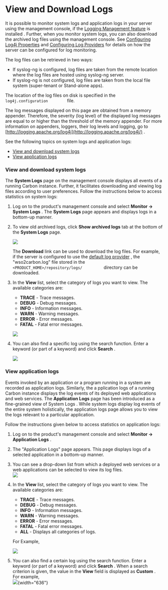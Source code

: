 # View and Download Logs

It is possible to monitor system logs and application logs in your
server using the management console, if the [Logging Management
feature](_Monitoring_Logs_using_Management_Console_) is installed .
Further, when you monitor system logs, you can also download the
archived log files using the management console. See [Configuring Log4j
Properties](_Configuring_Log4j_Properties_) and [Configuring Log
Providers](_Configuring_the_Log_Provider_) for details on how the server
can be configured for log monitoring.

The log files can be retrieved in two ways:

-   If syslog-ng is configured, log files are taken from the remote
    location where the log files are hosted using syslog-ng server.
-   If syslog-ng is not configured, log files are taken from the local
    file system (super-tenant or Stand-alone apps).

The location of the log files on disk is specified in the
`          log4j.configuration         ` file.

The log messages displayed on this page are obtained from a memory
appender. Therefore, the severity (log level) of the displayed log
messages are equal to or higher than the threshold of the memory
appender. For more information on appenders, loggers, their log levels
and logging, go to
[http://logging.apache.org/log4j](http://logging.apache.org/log4j/) .

See the following topics on system logs and application logs:

-   [View and download system
    logs](#ViewandDownloadLogs-Viewanddownloadsystemlogs)
-   [View application logs](#ViewandDownloadLogs-Viewapplicationlogs)

### View and download system logs

The **System Logs** page on the management console displays all events
of a running Carbon instance. Further, it facilitates downloading and
viewing log files according to user preferences. Follow the instructions
below to access statistics on system logs:

1.  Log on to the product's management console and select **Monitor -\>
    System Logs** . The **System Logs** page appears and displays logs
    in a bottom-up manner.

2.  To view old archived logs, click **Show archived logs** tab at the
    bottom of the **System Logs** page.

    ![](attachments/32351462/32525350.png)

    The **Download** link can be used to download the log files. For
    example, if the server is configured to use the [default log
    provider](_Configuring_the_Log_Provider_) , the "wso2carbon.log"
    file stored in the
    `           <PRODUCT_HOME>/repository/logs/          ` directory can
    be downloaded.

3.  In the **View** list, select the category of logs you want to view.
    The available categories are:

    -   **TRACE** - Trace messages.
    -   **DEBUG** - Debug messages.
    -   **INFO** - Information messages.
    -   **WARN** - Warning messages.
    -   **ERROR** - Error messages.
    -   **FATAL** - Fatal error messages.

    ![](attachments/32351462/32525349.png)

4.  You can also find a specific log using the search function. Enter a
    keyword (or part of a keyword) and click **Search** .

    ![](attachments/32351462/32525348.png)

### View application logs

Events invoked by an application or a program running in a system are
recorded as application logs. Similarly, the a pplication logs of a
running Carbon instance displays the log events of its deployed web
applications and web services. The **Application Logs** page has been
introduced as a fine-grained view of System Logs . While system logs
display log events of the entire system holistically, the application
logs page allows you to view the logs relevant to a particular
application.

Follow the instructions given below to access statistics on application
logs:

1.  Log on to the product's management console and select **Monitor -\>
    Application Logs** .  
2.  The "Application Logs" page appears. This page displays logs of a
    selected application in a bottom-up manner.

3.  You can see a drop-down list from which a deployed web services or a
    web applications can be selected to view its log files.  
    ![](attachments/12421402/12747658.png)
4.  In the **View** list, select the category of logs you want to view.
    The available categories are:  

    -   **TRACE** - Trace messages.
    -   **DEBUG** - Debug messages.
    -   **INFO** - Information messages.
    -   **WARN** - Warning messages.
    -   **ERROR** - Error messages.
    -   **FATAL** - Fatal error messages.
    -   **ALL** - Displays all categories of logs.  

    For Example,

    ![](attachments/12421402/12747656.png)

5.  You can also find a certain log using the search function. Enter a
    keyword (or part of a keyword) and click **Search** . When a search
    criterion is given, the value in the **View** field is displayed as
    **Custom** . For example,  
    ![](attachments/12421402/12747655.png){width="636"}
